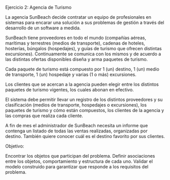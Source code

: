 Ejercicio 2: Agencia de Turismo

La agencia SunBeach decide contratar un equipo de profesionales en sistemas para encarar una solución a sus problemas de gestión a través del desarrollo de un software a medida.

SunBeach tiene proveedores en todo el mundo (compañías aéreas, marítimas y terrestres (medios de transporte), cadenas de hoteles, hosterías, búngalos (hospedajes), y guías de turismo que ofrecen distintas excursiones). Continuamente se comunica con los mismos y de acuerdo a las distintas ofertas disponibles diseña y arma paquetes de turismo.

Cada paquete de turismo está compuesto por 1 (un) destino, 1 (un) medio de transporte, 1 (un) hospedaje y varias (1 o más) excursiones.

Los clientes que se acercan a la agencia pueden elegir entre los distintos paquetes de turismo vigentes, los cuales abonan en efectivo.

El sistema debe permitir llevar un registro de los distintos proveedores y su clasificación (medios de transporte, hospedajes o excursiones), los paquetes de turismo y cómo están compuestos, los clientes de la agencia y las compras que realiza cada cliente.

A fin de mes el administrador de SunBeach necesita un informe que contenga un listado de todas las ventas realizadas, organizadas por destino. También quiere conocer cuál es el destino favorito por sus clientes.

Objetivo:

Encontrar los objetos que participan del problema.
Definir asociaciones entre los objetos, comportamiento y estructura de cada uno.
Validar el modelo construido para garantizar que responde a los requisitos del problema.
